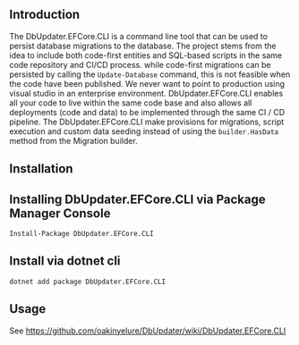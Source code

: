 ## Introduction

The DbUpdater.EFCore.CLI is a command line tool that can be used to persist database migrations to the database. The project stems from the idea to include both code-first entities and SQL-based scripts in the same code repository and CI/CD process. while code-first migrations can be persisted by calling the `Update-Database` command, this is not feasible when the code have been published. We never want to point to production using visual studio in an enterprise environment. DbUpdater.EFCore.CLI enables all your code to live within the same code base and also allows all deployments (code and data) to be implemented through the same CI / CD pipeline. The DbUpdater.EFCore.CLI make provisions for migrations, script execution and custom data seeding instead of using the `builder.HasData` method from the Migration builder.

## Installation

## Installing DbUpdater.EFCore.CLI via Package Manager Console

`Install-Package DbUpdater.EFCore.CLI`

## Install via dotnet cli

`dotnet add package DbUpdater.EFCore.CLI`

## Usage

See https://github.com/oakinyelure/DbUpdater/wiki/DbUpdater.EFCore.CLI
